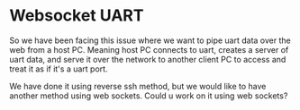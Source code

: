 # Websocket UART

So we have been facing this issue where we want to pipe uart data over the web from a host PC. Meaning host PC connects to uart, creates a server of uart data, and serve it over the network to another client PC to access and treat it as if it's a uart port. 

We have done it using reverse ssh method, but we would like to have another method using web sockets. Could u work on it using web sockets?